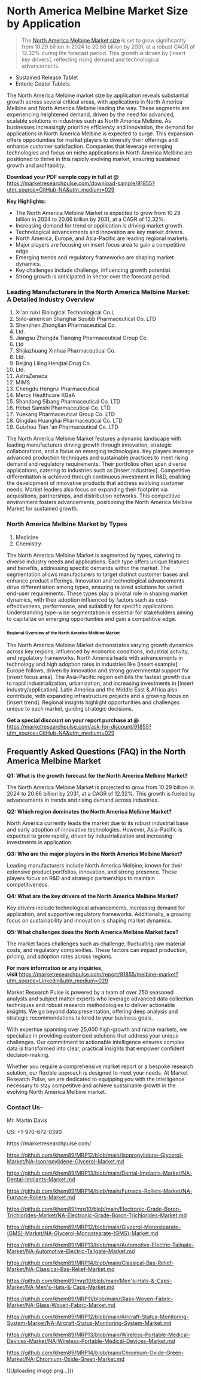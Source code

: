 <h1>North America Melbine Market&nbsp;Size by Application</h1><blockquote><p>The <a href="https://marketresearchpulse.com/download-sample/91855?utm_source=GitHub-NA&amp;utm_medium=029">North America Melbine Market size</a> is set to grow significantly from 10.29 billion in 2024 to 20.66 billion by 2031, at a robust CAGR of 12.32% during the forecast period. This growth is driven by [insert key drivers], reflecting rising demand and technological advancements.</p></blockquote><ul><li>Sustained Release Tablet<li> Enteric Coatel Tablets</li></ul><p>The North America Melbine market size by application reveals substantial growth across several critical areas, with applications in North America Melbine and North America Melbine leading the way. These segments are experiencing heightened demand, driven by the need for advanced, scalable solutions in industries such as North America Melbine. As businesses increasingly prioritize efficiency and innovation, the demand for applications in North America Melbine is expected to surge. This expansion offers opportunities for market players to diversify their offerings and enhance customer satisfaction. Companies that leverage emerging technologies and focus on niche applications in North America Melbine are positioned to thrive in this rapidly evolving market, ensuring sustained growth and profitability.</p><p><strong>Download your PDF sample copy in full at @ </strong><a href="https://marketresearchpulse.com/download-sample/91855?utm_source=GitHub-NA&amp;utm_medium=029">https://marketresearchpulse.com/download-sample/91855?utm_source=GitHub-NA&amp;utm_medium=029</a></p><p><strong>Key Highlights: </strong></p><ul><li>The North America Melbine Market is expected to grow from 10.29 billion in 2024 to 20.66 billion by 2031, at a CAGR of 12.32%.</li><li>Increasing demand for trend or application is driving market growth.</li><li>Technological advancements and innovation are key market drivers.</li><li>North America, Europe, and Asia-Pacific are leading regional markets.</li><li>Major players are focusing on insert focus area to gain a competitive edge.</li><li>Emerging trends and regulatory frameworks are shaping market dynamics.</li><li>Key challenges include challenge, influencing growth potential.</li><li>Strong growth is anticipated in sector over the forecast period.</li></ul><h3>Leading Manufacturers in the North America Melbine Market: A Detailed Industry Overview</h3><ol><li>Xi'an ruixi Biological Technological Co.L</li><li>Sino-american Shanghai Squibb Pharmaceutical Co. LTD</li><li>Shenzhen Zhonglian Pharmaceutical Co.</li><li>Ltd.</li><li>Jiangsu Zhengda Tianqing Pharmaceutical Group Co.</li><li>Ltd</li><li>Shijiazhuang Xinhua Pharmaceutical Co.</li><li>Ltd.</li><li>Beijing Liling Hengtai Drug Co.</li><li>Ltd.</li><li>AstraZeneca</li><li>MIMS</li><li>Chengdu Hengrui Pharmaceutical</li><li>Merck Healthcare KGaA</li><li>Shandong Sibang Pharmaceutical Co. LTD</li><li>Hebei Samshi Pharmaceutical Co. LTD</li><li>Yuekang Pharmaceutical Group Co. LTD</li><li>Qingdao Huanghai Pharmaceutical Co. LTD</li><li>Guizhou Tian 'an Pharmaceutical Co. LTD</li></ol><div class="flex max-w-full flex-col flex-grow"><div class="min-h-8 text-message flex w-full flex-col items-end gap-2 whitespace-normal break-words [.text-message+&amp;]:mt-5" dir="auto" data-message-author-role="assistant" data-message-id="fd8432e4-4910-450d-b182-61b7bfb0a01f" data-message-model-slug="gpt-4o"><div class="flex w-full flex-col gap-1 empty:hidden first:pt-[3px]"><div class="markdown prose w-full break-words dark:prose-invert light"><p>The North America Melbine Market features a dynamic landscape with leading manufacturers driving growth through innovation, strategic collaborations, and a focus on emerging technologies. Key players leverage advanced production techniques and sustainable practices to meet rising demand and regulatory requirements. Their portfolios often span diverse applications, catering to industries such as [insert industries]. Competitive differentiation is achieved through continuous investment in R&amp;D, enabling the development of innovative products that address evolving customer needs. Market leaders also focus on expanding their footprint via acquisitions, partnerships, and distribution networks. This competitive environment fosters advancements, positioning the North America Melbine Market for sustained growth.</p></div></div></div></div><h3>North America Melbine Market by Types</h3><ol><li>Medicine<li> Chemistry</li></ol><div class="flex max-w-full flex-col flex-grow"><div class="min-h-8 text-message flex w-full flex-col items-end gap-2 whitespace-normal break-words [.text-message+&amp;]:mt-5" dir="auto" data-message-author-role="assistant" data-message-id="084470be-0bb7-4664-bddf-5156b4f41249" data-message-model-slug="gpt-4o-mini"><div class="flex w-full flex-col gap-1 empty:hidden first:pt-[3px]"><div class="markdown prose w-full break-words dark:prose-invert light"><p>The North America Melbine Market is segmented by types, catering to diverse industry needs and applications. Each type offers unique features and benefits, addressing specific demands within the market. The segmentation allows manufacturers to target distinct customer bases and enhance product offerings. Innovation and technological advancements drive differentiation among types, ensuring tailored solutions for varied end-user requirements. These types play a pivotal role in shaping market dynamics, with their adoption influenced by factors such as cost-effectiveness, performance, and suitability for specific applications. Understanding type-wise segmentation is essential for stakeholders aiming to capitalize on emerging opportunities and gain a competitive edge.</p></div></div></div></div><h3><span style="font-size: 11px;">Regional Overview of the North America Melbine Market</span></h3><div class="flex max-w-full flex-col flex-grow"><div class="min-h-8 text-message flex w-full flex-col items-end gap-2 whitespace-normal break-words [.text-message+&amp;]:mt-5" dir="auto" data-message-author-role="assistant" data-message-id="e9038762-ce64-4e30-91c9-9bd413514231" data-message-model-slug="gpt-4o-mini"><div class="flex w-full flex-col gap-1 empty:hidden first:pt-[3px]"><div class="markdown prose w-full break-words dark:prose-invert light"><p>The North America Melbine Market demonstrates varying growth dynamics across key regions, influenced by economic conditions, industrial activity, and regulatory frameworks. North America leads with advancements in technology and high adoption rates in industries like [insert example]. Europe follows, driven by innovation and strong governmental support for [insert focus area]. The Asia-Pacific region exhibits the fastest growth due to rapid industrialization, urbanization, and increasing investments in [insert industry/application]. Latin America and the Middle East &amp; Africa also contribute, with expanding infrastructure projects and a growing focus on [insert trend]. Regional insights highlight opportunities and challenges unique to each market, guiding strategic decisions.</p></div></div></div></div><p><strong>Get a special discount on your report purchase at @ </strong><a href="https://marketresearchpulse.com/ask-for-discount/91855?utm_source=GitHub-NA&amp;utm_medium=029">https://marketresearchpulse.com/ask-for-discount/91855?utm_source=GitHub-NA&amp;utm_medium=029</a></p><h2>Frequently Asked Questions (FAQ) in the North America Melbine Market</h2><p><strong>Q1: What is the growth forecast for the North America Melbine Market?</strong></p><p>The North America Melbine Market is projected to grow from 10.29 billion in 2024 to 20.66 billion by 2031, at a CAGR of 12.32%. This growth is fueled by advancements in trends and rising demand across industries.</p><p><strong>Q2: Which region dominates the North America Melbine Market?</strong></p><p>North America currently leads the market due to its robust industrial base and early adoption of innovative technologies. However, Asia-Pacific is expected to grow rapidly, driven by industrialization and increasing investments in application.</p><p><strong>Q3: Who are the major players in the North America Melbine Market?</strong></p><p>Leading manufacturers include North America Melbine, known for their extensive product portfolios, innovation, and strong presence. These players focus on R&amp;D and strategic partnerships to maintain competitiveness.</p><p><strong>Q4: What are the key drivers of the North America Melbine Market?</strong></p><p>Key drivers include technological advancements, increasing demand for application, and supportive regulatory frameworks. Additionally, a growing focus on sustainability and innovation is shaping market dynamics.</p><p><strong>Q5: What challenges does the North America Melbine Market face?</strong></p><p>The market faces challenges such as challenge, fluctuating raw material costs, and regulatory complexities. These factors can impact production, pricing, and adoption rates across regions.</p><p><strong>For more information or any inquiries, visit&nbsp;</strong><a href="https://marketresearchpulse.com/report/91855/melbine-market?utm_source=Linkedin&utm_medium=029">https://marketresearchpulse.com/report/91855/melbine-market?utm_source=Linkedin&utm_medium=029</a></p><p>Market Research Pulse is powered by a team of over 250 seasoned analysts and subject matter experts who leverage advanced data collection techniques and robust research methodologies to deliver actionable insights. We go beyond data presentation, offering deep analysis and strategic recommendations tailored to your business goals.</p><p>With expertise spanning over 25,000 high-growth and niche markets, we specialize in providing customized solutions that address your unique challenges. Our commitment to actionable intelligence ensures complex data is transformed into clear, practical insights that empower confident decision-making.</p><p>Whether you require a comprehensive market report or a bespoke research solution, our flexible approach is designed to meet your needs. At Market Research Pulse, we are dedicated to equipping you with the intelligence necessary to stay competitive and achieve sustainable growth in the evolving North America Melbine market.</p><h3><strong>Contact Us-</strong></h3><p>Mr. Martin Davis</p><p>US: +1-970-672-0390</p><p>https://marketresearchpulse.com/</p><p><a href="https://github.com/khem89/MRP12/blob/main/Isopropylidene-Glycerol-Market/NA-Isopropylidene-Glycerol-Market.md">https://github.com/khem89/MRP12/blob/main/Isopropylidene-Glycerol-Market/NA-Isopropylidene-Glycerol-Market.md</a></p><p><a href="https://github.com/khem89/MRP13/blob/main/Dental-Implants-Market/NA-Dental-Implants-Market.md">https://github.com/khem89/MRP13/blob/main/Dental-Implants-Market/NA-Dental-Implants-Market.md</a></p><p><a href="https://github.com/khem89/MRP14/blob/main/Furnace-Rollers-Market/NA-Furnace-Rollers-Market.md">https://github.com/khem89/MRP14/blob/main/Furnace-Rollers-Market/NA-Furnace-Rollers-Market.md</a></p><p><a href="https://github.com/khem89/mrp10/blob/main/Electronic-Grade-Boron-Trichlorides-Market/NA-Electronic-Grade-Boron-Trichlorides-Market.md">https://github.com/khem89/mrp10/blob/main/Electronic-Grade-Boron-Trichlorides-Market/NA-Electronic-Grade-Boron-Trichlorides-Market.md</a></p><p><a href="https://github.com/khem89/MRP12/blob/main/Glycerol-Monostearate-(GMS)-Market/NA-Glycerol-Monostearate-(GMS)-Market.md">https://github.com/khem89/MRP12/blob/main/Glycerol-Monostearate-(GMS)-Market/NA-Glycerol-Monostearate-(GMS)-Market.md</a></p><p><a href="https://github.com/khem89/MRP13/blob/main/Automotive-Electric-Tailgate-Market/NA-Automotive-Electric-Tailgate-Market.md">https://github.com/khem89/MRP13/blob/main/Automotive-Electric-Tailgate-Market/NA-Automotive-Electric-Tailgate-Market.md</a></p><p><a href="https://github.com/khem89/MRP14/blob/main/Classical-Bas-Relief-Market/NA-Classical-Bas-Relief-Market.md">https://github.com/khem89/MRP14/blob/main/Classical-Bas-Relief-Market/NA-Classical-Bas-Relief-Market.md</a></p><p><a href="https://github.com/khem89/mrp10/blob/main/Men's-Hats-&-Caps-Market/NA-Men's-Hats-&-Caps-Market.md">https://github.com/khem89/mrp10/blob/main/Men's-Hats-&-Caps-Market/NA-Men's-Hats-&-Caps-Market.md</a></p><p><a href="https://github.com/khem89/MRP11/blob/main/Glass-Woven-Fabric-Market/NA-Glass-Woven-Fabric-Market.md">https://github.com/khem89/MRP11/blob/main/Glass-Woven-Fabric-Market/NA-Glass-Woven-Fabric-Market.md</a></p><p><a href="https://github.com/khem89/MRP12/blob/main/Aircraft-Status-Monitoring-System-Market/NA-Aircraft-Status-Monitoring-System-Market.md">https://github.com/khem89/MRP12/blob/main/Aircraft-Status-Monitoring-System-Market/NA-Aircraft-Status-Monitoring-System-Market.md</a></p><p><a href="https://github.com/khem89/MRP13/blob/main/Wireless-Portable-Medical-Devices-Market/NA-Wireless-Portable-Medical-Devices-Market.md">https://github.com/khem89/MRP13/blob/main/Wireless-Portable-Medical-Devices-Market/NA-Wireless-Portable-Medical-Devices-Market.md</a></p><p><a href="https://github.com/khem89/MRP14/blob/main/Chromium-Oxide-Green-Market/NA-Chromium-Oxide-Green-Market.md">https://github.com/khem89/MRP14/blob/main/Chromium-Oxide-Green-Market/NA-Chromium-Oxide-Green-Market.md</a></p>
![Uploading image.png…]()

